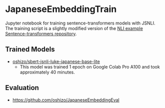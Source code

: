 # JapaneseEmbeddingTrain

Jupyter notebook for training sentence-transformers models with JSNLI.
The training script is a slightly modified version of the [NLI example Sentence-transformers repository](https://github.com/UKPLab/sentence-transformers/blob/master/examples/training/nli/training_nli_v2.py).

## Trained Models

* [oshizo/sbert-jsnli-luke-japanese-base-lite](https://huggingface.co/oshizo/sbert-jsnli-luke-japanese-base-lite/)
  * This model was trained 1 epoch on Google Colab Pro A100 and took approximately 40 minutes.

## Evaluation

* https://github.com/oshizo/JapaneseEmbeddingEval
